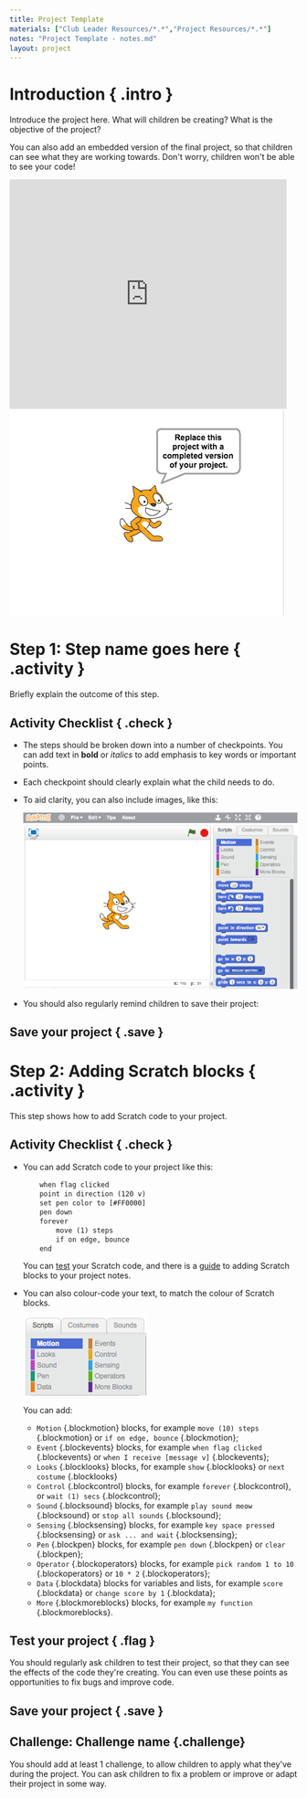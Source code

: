 ```yaml
---
title: Project Template
materials: ["Club Leader Resources/*.*","Project Resources/*.*"]
notes: "Project Template - notes.md"
layout: project
---
```


# Introduction { .intro }

Introduce the project here. What will children be creating? What is the objective of the project?

You can also add an embedded version of the final project, so that children can see what they are working towards. Don't worry, children won't be able to see your code!

<div class="scratch-preview">
  <iframe allowtransparency="true" width="485" height="402" src="https://scratch.mit.edu/projects/embed/32722912/?autostart=true" frameborder="0"></iframe>
  <img src="project-final.png">
</div>

# Step 1: Step name goes here { .activity }

Briefly explain the outcome of this step.

## Activity Checklist { .check }

+ The steps should be broken down into a number of checkpoints. You can add text in __bold__ or _italics_ to add emphasis to key words or important points.

+ Each checkpoint should clearly explain what the child needs to do.

+ To aid clarity, you can also include images, like this:

	![screenshot](image.png)

+ You should also regularly remind children to save their project:

## Save your project { .save }

# Step 2: Adding Scratch blocks { .activity }

This step shows how to add Scratch code to your project.

## Activity Checklist { .check }

+ You can add Scratch code to your project like this:

	```blocks
		when flag clicked
		point in direction (120 v)
		set pen color to [#FF0000]
		pen down
		forever
			move (1) steps
			if on edge, bounce
		end
	```

	You can [test](http://scratchblocks.codeclub.org.uk) your Scratch code, and there is a [guide](http://wiki.scratch.mit.edu/wiki/Block_Plugin/Syntax) to adding Scratch blocks to your project notes.

+ You can also colour-code your text, to match the colour of Scratch blocks.

	![screenshot](blocks.png)

	You can add:

	+ `Motion` {.blockmotion} blocks, for example `move (10) steps` {.blockmotion} or `if on edge, bounce` {.blockmotion};
	+ `Event` {.blockevents} blocks, for example `when flag clicked` {.blockevents} or `when I receive [message v]` {.blockevents};
	+ `Looks` {.blocklooks} blocks, for example `show` {.blocklooks} or `next costume` {.blocklooks}
	+ `Control` {.blockcontrol} blocks, for example `forever` {.blockcontrol}, or `wait (1) secs` {.blockcontrol};
	+ `Sound` {.blocksound} blocks, for example `play sound meow` {.blocksound} or `stop all sounds` {.blocksound};
	+ `Sensing` {.blocksensing} blocks, for example `key space pressed` {.blocksensing} or `ask ... and wait` {.blocksensing};
	+ `Pen` {.blockpen} blocks, for example `pen down` {.blockpen} or `clear` {.blockpen};
	+ `Operator` {.blockoperators} blocks, for example `pick random 1 to 10` {.blockoperators} or `10 * 2` {.blockoperators};
	+ `Data` {.blockdata} blocks for variables and lists, for example `score` {.blockdata} or `change score by 1` {.blockdata};
	+ `More` {.blockmoreblocks} blocks, for example `my function` {.blockmoreblocks}.

## Test your project { .flag }
You should regularly ask children to test their project, so that they can see the effects of the code they're creating. You can even use these points as opportunities to fix bugs and improve code.

## Save your project { .save }

## Challenge: Challenge name {.challenge}
You should add at least 1 challenge, to allow children to apply what they've during the project. You can ask children to fix a problem or improve or adapt their project in some way. 
